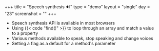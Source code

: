 +++
title = "Speech synthesis 🔊"
type = "demo"
layout = "single"
day = "23"
screenshot = ""
+++

* Speech synthesis API is available in most browsers
* Using {{< code "find()" >}} to loop through an array and match a value to a property
* Various methods available to speak, stop speaking and change voices
* Setting a flag as a default for a method's parameter